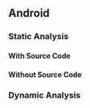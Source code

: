 ## Android

### Static Analysis

#### With Source Code

#### Without Source Code

### Dynamic Analysis

